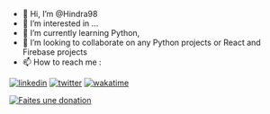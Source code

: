 - 👋 Hi, I’m @Hindra98
- 👀 I’m interested in ...
- 🌱 I’m currently learning Python, 
- 💞️ I’m looking to collaborate on any Python projects or React and Firebase projects
- 📫 How to reach me :


[![linkedin](https://img.shields.io/badge/Linkedin-_Vadiny_Fotsing_-blue)](https://www.linkedin.com/in/vadinyfotsing/)
[![twitter](https://img.shields.io/twitter/follow/vadinyfotsing?style=plastic&logo=twitter&labelColor=595959&color=595959)](https://twitter.com/vadinyfotsing)
[![wakatime](https://wakatime.com/badge/user/f3f16a13-c450-436f-a021-7344b984105f.svg)](https://wakatime.com/@f3f16a13-c450-436f-a021-7344b984105f)

[![Faites une donation](https://helloimjessa.files.wordpress.com/2021/06/bmc-button.png?w=300 "Payez moi un café SVP")](https://www.buymeacoffee.com/hindra98)

<!---
Hindra98/Hindra98 is a ✨ special ✨ repository because its `README.md` (this file) appears on your GitHub profile.
You can click the Preview link to take a look at your changes.
--->
